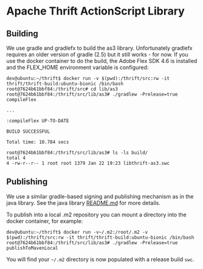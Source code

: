 # Apache Thrift ActionScript Library

## Building

We use gradle and gradlefx to build the as3 library.  Unfortunately gradlefx requires
an older version of gradle (2.5) but it still works - for now.  If you use the docker
container to do the build, the Adobe Flex SDK 4.6 is installed and the FLEX_HOME
environment variable is configured:

    dev@ubuntu:~/thrift$ docker run -v $(pwd):/thrift/src:rw -it thrift/thrift-build:ubuntu-bionic /bin/bash
    root@7624b61bbf84:/thrift/src# cd lib/as3
    root@7624b61bbf84:/thrift/src/lib/as3# ./gradlew -Prelease=true compileFlex

    ...

    :compileFlex UP-TO-DATE

    BUILD SUCCESSFUL

    Total time: 10.784 secs

    root@7624b61bbf84:/thrift/src/lib/as3# ls -ls build/
    total 4
    4 -rw-r--r-- 1 root root 1379 Jan 22 19:23 libthrift-as3.swc

## Publishing

We use a similar gradle-based signing and publishing mechanism as in the java
library.  See the java library [README.md](../java/README.md) for more details.

To publish into a local .m2 repository you can mount a directory into the docker container,
for example:

    dev@ubuntu:~/thrift$ docker run -v~/.m2:/root/.m2 -v $(pwd):/thrift/src:rw -it thrift/thrift-build:ubuntu-bionic /bin/bash
    root@7624b61bbf84:/thrift/src/lib/as3# ./gradlew -Prelease=true publishToMavenLocal

You will find your `~/.m2` directory is now populated with a release build `swc`.
